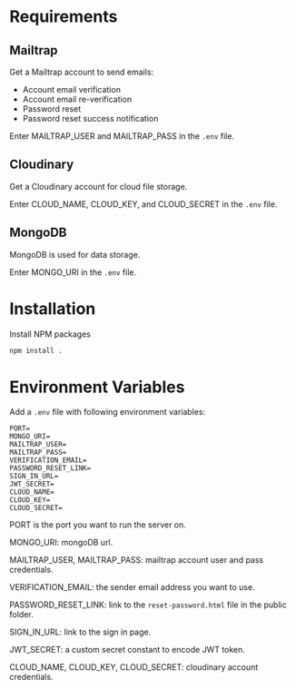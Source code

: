 # Requirements

## Mailtrap

Get a Mailtrap account to send emails:

- Account email verification
- Account email re-verification
- Password reset
- Password reset success notification

Enter MAILTRAP_USER and MAILTRAP_PASS in the `.env` file.

## Cloudinary

Get a Cloudinary account for cloud file storage.

Enter CLOUD_NAME, CLOUD_KEY, and CLOUD_SECRET in the `.env` file.

## MongoDB

MongoDB is used for data storage.

Enter MONGO_URI in the `.env` file.

# Installation

Install NPM packages

```sh
npm install .
```

# Environment Variables

Add a `.env` file with following environment variables:

```
PORT=
MONGO_URI=
MAILTRAP_USER=
MAILTRAP_PASS=
VERIFICATION_EMAIL=
PASSWORD_RESET_LINK=
SIGN_IN_URL=
JWT_SECRET=
CLOUD_NAME=
CLOUD_KEY=
CLOUD_SECRET=
```

PORT is the port you want to run the server on.

MONGO_URI: mongoDB url.

MAILTRAP_USER, MAILTRAP_PASS: mailtrap account user and pass credentials.

VERIFICATION_EMAIL: the sender email address you want to use.

PASSWORD_RESET_LINK: link to the `reset-password.html` file in the public folder.

SIGN_IN_URL: link to the sign in page.

JWT_SECRET: a custom secret constant to encode JWT token.

CLOUD_NAME, CLOUD_KEY, CLOUD_SECRET: cloudinary account credentials.
